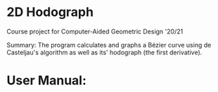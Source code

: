 # 2D Hodograph
Course project for Computer-Aided Geometric Design '20/21 

Summary: The program calculates and graphs a Bézier curve using de Casteljau's algorithm as well as its' hodograph (the first derivative).

# User Manual:  
